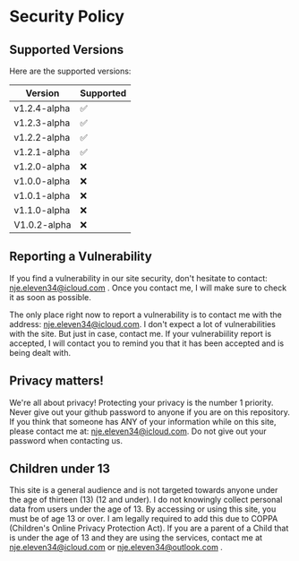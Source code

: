 # Security Policy

## Supported Versions
Here are the supported versions:

| Version       | Supported          |
| -------       | ------------------ |
| v1.2.4-alpha  | :white_check_mark: |
| v1.2.3-alpha  | :white_check_mark: |
| v1.2.2-alpha  | :white_check_mark: |
| v1.2.1-alpha   | :white_check_mark:|
| v1.2.0-alpha   | ❌ |
| v1.0.0-alpha   | ❌ |
| v1.0.1-alpha   | ❌ |
| v1.1.0-alpha   | ❌ |
| V1.0.2-alpha   | ❌ |


## Reporting a Vulnerability

If you find a vulnerability in our site security, don't hesitate to contact: nje.eleven34@icloud.com .
Once you contact me, I will make sure to check it as soon as possible. 

The only place right now to report a vulnerability is to contact me with the address: nje.eleven34@icloud.com. I don't expect a lot of vulnerabilities with the site. But just in case,
contact me. If your vulnerabiility report is accepted, I will contact you to remind you that it has been accepted and is being dealt with. 

## Privacy matters!

We're all about privacy! Protecting your privacy is the number 1 priority. Never give out your github password to anyone if you are on this repository. If you think that someone
has ANY of your information while on this site, please contact me at: nje.eleven34@icloud.com. Do not give out your password when contacting us. 

## Children under 13

This site is a general audience and is not targeted towards anyone under the age of thirteen (13) (12 and under). I do not knowingly collect personal data from users under the age of 13. By accessing or using this site, you must be of age 13 or over. I am legally required to add this due to COPPA (Children's Online Privacy Protection Act). If you are a parent of a Child that is under the age of 13 and they are using the services, contact me at nje.eleven34@icloud.com or nje.eleven34@outlook.com .
